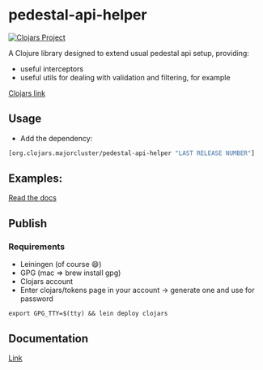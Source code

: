 # pedestal-api-helper

[![Clojars Project](https://img.shields.io/clojars/v/org.clojars.majorcluster/pedestal-api-helper.svg)](https://clojars.org/org.clojars.majorcluster/pedestal-api-helper)

A Clojure library designed to extend usual pedestal api setup, providing:
* useful interceptors
* useful utils for dealing with validation and filtering, for example

[Clojars link](https://clojars.org/org.clojars.majorcluster/pedestal-api-helper)

## Usage

* Add the dependency:
```clojure
[org.clojars.majorcluster/pedestal-api-helper "LAST RELEASE NUMBER"]
```

## Examples:
[Read the docs](https://github.com/majorcluster/pedestal-api-helper/tree/main/doc/index.md)

## Publish
### Requirements
* Leiningen (of course 😄)
* GPG (mac => brew install gpg)
* Clojars account
* Enter clojars/tokens page in your account -> generate one and use for password
```shell
export GPG_TTY=$(tty) && lein deploy clojars
```

## Documentation
[Link](https://github.com/majorcluster/pedestal-api-helper/tree/main/doc/index.md)

